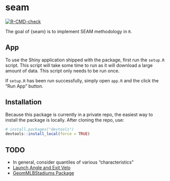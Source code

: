
<!-- README.md is generated from README.Rmd. Please edit that file -->

# seam

<!-- badges: start -->

[![R-CMD-check](https://github.com/ecklab/seam/workflows/R-CMD-check/badge.svg)](https://github.com/ecklab/seam/actions)
<!-- badges: end -->

The goal of {seam} is to implement SEAM methodology in `R`.

## App

To use the Shiny application shipped with the package, first run the
`setup.R` script. This script will take some time to run as it will
download a large amount of data. This script only needs to be run once.

If `setup.R` has been run successfully, simply open `app.R` and the
click the “Run App” button.

## Installation

Because this package is currently in a private repo, the easiest way to
install the package is locally. After cloning the repo, use:

``` r
# install.packages("devtools")
devtools::install_local(force = TRUE)
```

## TODO

-   In general, consider quantiles of various “characteristics”
-   [Launch Angle and Exit
    Velo](https://baseballwithr.wordpress.com/2018/01/15/chance-of-hit-as-function-of-launch-angle-exit-velocity-and-spray-angle/)
-   [GeomMLBStadiums
    Package](https://github.com/bdilday/GeomMLBStadiums)
